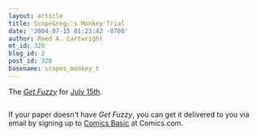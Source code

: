 ```yaml
---
layout: article
title: Scope&reg;'s Monkey Trial
date: '2004-07-15 01:23:42 -0700'
author: Reed A. Cartwright
mt_id: 320
blog_id: 2
post_id: 320
basename: scopes_monkey_t
---
```

The [_Get Fuzzy_](http://www.comics.com/comics/getfuzzy/index.html) for [July 15th](http://www.comics.com/comics/getfuzzy/archive/getfuzzy-20040715.html).

<img src="{{ site.baseurl }}/uploads/2005/getfuzzy2004261470715.gif" alt="" />

If your paper doesn't have _Get Fuzzy_, you can get it delivered to you via email by signing up to [Comics Basic](https://members.comics.com/members/registration/showEvaluateEmail.do) at Comics.com.
